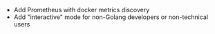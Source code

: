 - Add Prometheus with docker metrics discovery
- Add "interactive" mode for non-Golang developers or non-technical users
